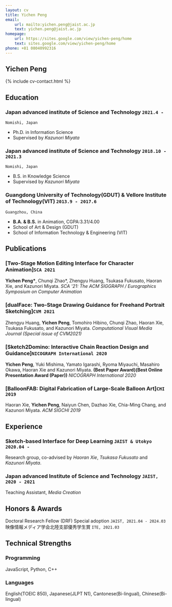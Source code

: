 ```yaml
---
layout: cv
title: Yichen Peng
email: 
    url: mailto:yichen.peng@jaist.ac.jp
    text: yichen.peng@jaist.ac.jp
homepage:
    url: https://sites.google.com/view/yichen-peng/home
    text: sites.google.com/view/yichen-peng/home
phone: +81 08040992316
---
```

## __Yichen Peng__

<!--
include contact information from the front matter
Supported arguments:
    - homepage: url, text
    - phone
    - email
-->
{% include cv-contact.html %}

## Education

### __Japan advanced institute of Science and Technology__ `2021.4 -`
```
Nomishi, Japan
```
- Ph.D. in Information Science
- Supervised by _Kazunori Miyata_

### __Japan advanced institute of Science and Technology__ `2018.10 - 2021.3`
```
Nomishi, Japan
```
- B.S. in Knowledge Science
- Supervised by _Kazunori Miyata_

### __Guangdong University of Technology(GDUT) & Vellore Institute of Technology(VIT)__ `2013.9 - 2017.6`
```
Guangzhou, China
```
- __B.A. & B.S.__ in Animation, CGPA:3.31/4.00
- School of Art & Design (GDUT) 
- School of Information Technology & Engineering (VIT)

## Publications

### [__Two-Stage Motion Editing Interface for Character Animation__]`SCA 2021`
__Yichen Peng\*__, Chunqi Zhao\*, Zhengyu Huang, Tsukasa Fukusato, Haoran Xie, and Kazunori Miyata. _SCA '21: The ACM SIGGRAPH / Eurographics Symposium on Computer Animation_

### [__dualFace: Two-Stage Drawing Guidance for Freehand Portrait Sketching__]`CVM 2021`
Zhengyu Huang, __Yichen Peng__, Tomohiro Hibino, Chunqi Zhao, Haoran Xie, Tsukasa Fukusato, and Kazunori Miyata. _Computational Visual Media Journal (Special issue of CVM2021)_ 

### [__Sketch2Domino: Interactive Chain Reaction Design and Guidance__]`NICOGRAPH International 2020`
__Yichen Peng__, Yuki Mishima, Yamato Igarashi, Ryoma Miyauchi, Masahiro Okawa, Haoran Xie and Kazunori Miyata. __(Best Paper Award)(Best Online Presentation Award (Paper))__ _NICOGRAPH International 2020_ 

### [__BalloonFAB: Digital Fabrication of Large-Scale Balloon Art__]`CHI 2019`
Haoran Xie, __Yichen Peng__, Naiyun Chen, Dazhao Xie, Chia-Ming Chang, and Kazunori Miyata. _ACM SIGCHI 2019_ 


## Experience

### __Sketch-based Interface for Deep Learning__  `JAIST & Utokyo 2020.04 -`
Research group, co-advised by _Haoran Xie_, _Tsukasa Fukusato_ and _Kazunori Miyata_.

### __Japan advanced Institute of Science and Technology__  `JAIST, 2020 - 2021`
Teaching Assistant, _Media Creation_ 

## Honors & Awards

Doctoral Research Fellow (DRF) Special adoption `JAIST, 2021.04 - 2024.03` <br>
映像情報メディア学会北陸支部優秀学生賞 `ITE, 2021.03` <br>

## Technical Strengths
### __Programming__
JavaScript, Python, C++

### __Languages__
English(TOEIC 850), Japanese(JLPT N1), Cantonese(Bi-lingual), Chinese(Bi-lingual)

<!-- ### Footer

Last updated: May 2013 -->
